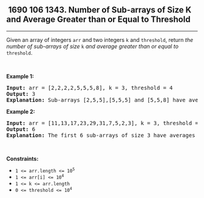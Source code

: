 <h2> 1690 106
1343. Number of Sub-arrays of Size K and Average Greater than or Equal to Threshold</h2><hr><div><p>Given an array of integers <code>arr</code> and two integers <code>k</code> and <code>threshold</code>, return <em>the number of sub-arrays of size </em><code>k</code><em> and average greater than or equal to </em><code>threshold</code>.</p>

<p>&nbsp;</p>
<p><strong class="example">Example 1:</strong></p>

<pre><strong>Input:</strong> arr = [2,2,2,2,5,5,5,8], k = 3, threshold = 4
<strong>Output:</strong> 3
<strong>Explanation:</strong> Sub-arrays [2,5,5],[5,5,5] and [5,5,8] have averages 4, 5 and 6 respectively. All other sub-arrays of size 3 have averages less than 4 (the threshold).
</pre>

<p><strong class="example">Example 2:</strong></p>

<pre><strong>Input:</strong> arr = [11,13,17,23,29,31,7,5,2,3], k = 3, threshold = 5
<strong>Output:</strong> 6
<strong>Explanation:</strong> The first 6 sub-arrays of size 3 have averages greater than 5. Note that averages are not integers.
</pre>

<p>&nbsp;</p>
<p><strong>Constraints:</strong></p>

<ul>
	<li><code>1 &lt;= arr.length &lt;= 10<sup>5</sup></code></li>
	<li><code>1 &lt;= arr[i] &lt;= 10<sup>4</sup></code></li>
	<li><code>1 &lt;= k &lt;= arr.length</code></li>
	<li><code>0 &lt;= threshold &lt;= 10<sup>4</sup></code></li>
</ul>
</div>